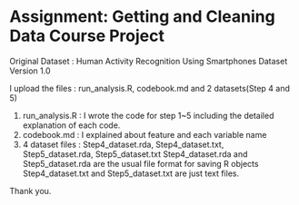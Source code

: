 # Assignment: Getting and Cleaning Data Course Project

Original Dataset : Human Activity Recognition Using Smartphones Dataset Version 1.0

I upload the files : run_analysis.R, codebook.md and 2 datasets(Step 4 and 5)
  1) run_analysis.R : I wrote the code for step 1~5 including the detailed explanation of each code.
  2) codebook.md : I explained about feature and each variable name
  3) 4 dataset files : Step4_dataset.rda, Step4_dataset.txt, Step5_dataset.rda, Step5_dataset.txt
      Step4_dataset.rda and Step5_dataset.rda are the usual file format for saving R objects
      Step4_dataset.txt and Step5_dataset.txt are just text files.

Thank you.



